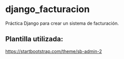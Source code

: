 # django_facturacion
Práctica Django para crear un sistema de facturación.

## Plantilla utilizada: 
https://startbootstrap.com/theme/sb-admin-2
